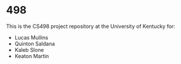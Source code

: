 # 498
This is the CS498 project repository at the University of Kentucky for:
- Lucas Mullins
- Quinton Saldana
- Kaleb Slone
- Keaton Martin
